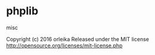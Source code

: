 # phplib
misc

Copyright (c) 2016 orleika
Released under the MIT license
http://opensource.org/licenses/mit-license.php
